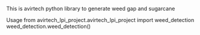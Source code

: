 This is avirtech python library to generate weed gap and sugarcane

Usage
from avirtech_lpi_project.avirtech_lpi_project import weed_detection
weed_detection.weed_detection()